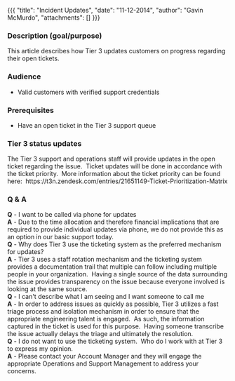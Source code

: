 {{{
  "title": "Incident Updates",
  "date": "11-12-2014",
  "author": "Gavin McMurdo",
  "attachments": []
}}}

<h3>Description (goal/purpose)</h3>
<p>This article describes how Tier 3 updates customers on progress regarding their open tickets.</p>
<h3>Audience</h3>
<ul>
  <li>Valid customers with verified support credentials</li>
</ul>
<h3>Prerequisites</h3>
<ul>
  <li>Have an open ticket in the Tier 3 support queue</li>
</ul>
<h3>Tier 3 status updates</h3>
<p>The Tier 3 support and operations staff will provide updates in the open ticket regarding the issue. &nbsp;Ticket updates will be done in accordance with the ticket priority. &nbsp;More information about the ticket priority can be found here: &nbsp;https://t3n.zendesk.com/entries/21651149-Ticket-Prioritization-Matrix</p>

<h3>Q &amp; A</h3>
<div>
  <div><strong>Q</strong>&nbsp;- I want to be called via phone for updates</div>
  <div><strong>A</strong>&nbsp;- Due to the time allocation and therefore financial implications that are required to provide individual updates via phone, we do not provide this as an option in our basic support today.</div>
  <div>
    <div></div>
    <div><strong>Q</strong>&nbsp;- Why does Tier 3 use the ticketing system as the preferred mechanism for updates?</div>
    <div><strong>A</strong>&nbsp;- Tier 3 uses a staff rotation mechanism and the ticketing system provides a documentation trail that multiple can follow including multiple people in your organization. &nbsp;Having a single source of the data surrounding
      the issue provides transparency on the issue because everyone involved is looking at the same source.</div>
    <div>
      <div></div>
      <div><strong>Q</strong>&nbsp;- I can't describe what I am seeing and I want someone to call me</div>
      <div><strong>A</strong>&nbsp;- In order to address issues as quickly as possible, Tier 3 utilizes a fast triage process and isolation mechanism in order to ensure that the appropriate engineering talent is engaged. &nbsp;As such, the information captured
        in the ticket is used for this purpose. &nbsp;Having someone transcribe the issue actually delays the triage and ultimately the resolution.</div>
      <div></div>
    </div>
    <div><strong>Q</strong>&nbsp;- I do not want to use the ticketing system. &nbsp;Who do I work with at Tier 3 to express my opinion.</div>
    <div><strong>A</strong>&nbsp;- Please contact your Account Manager and they will engage the appropriate Operations and Support Management to address your concerns.</div>
  </div>
</div>


<div>&nbsp;</div>
<div>&nbsp;</div>